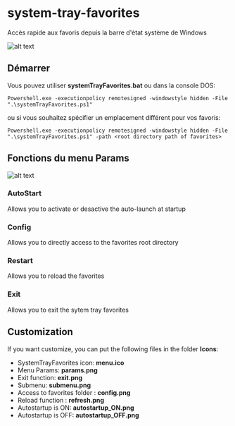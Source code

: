 # system-tray-favorites
Accès rapide aux favoris depuis la barre d'état système de Windows

![alt text](https://github.com/smairesse/system-tray-favorites/blob/main/Readme/examples.png?raw=true)

## Démarrer
Vous pouvez utiliser **systemTrayFavorites.bat** ou dans la console DOS:
```
Powershell.exe -executionpolicy remotesigned -windowstyle hidden -File ".\systemTrayFavorites.ps1"
```
ou si vous souhaitez spécifier un emplacement différent pour vos favoris:
```
Powershell.exe -executionpolicy remotesigned -windowstyle hidden -File ".\systemTrayFavorites.ps1" -path <root directory path of favorites>
```

## Fonctions du menu **Params**

![alt text](https://github.com/smairesse/system-tray-favorites/blob/main/Readme/params.png?raw=true)

### AutoStart
Allows you to activate or desactive the auto-launch at startup

### Config
Allows you to directly access to the favorites root directory

### Restart
Allows you to reload the favorites

### Exit
Allows you to exit the sytem tray favorites

## Customization
If you want customize, you can put the following files in the folder **Icons**:
* SystemTrayFavorites icon: **menu.ico**
* Menu Params: **params.png**
* Exit function: **exit.png**
* Submenu: **submenu.png**
* Access to favorites folder : **config.png**
* Reload function : **refresh.png**
* Autostartup is ON: **autostartup_ON.png**
* Autostartup is OFF: **autostartup_OFF.png**
